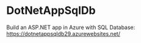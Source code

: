 # DotNetAppSqlDb
Build an ASP.NET app in Azure with SQL Database: https://dotnetappsqldb29.azurewebsites.net/
